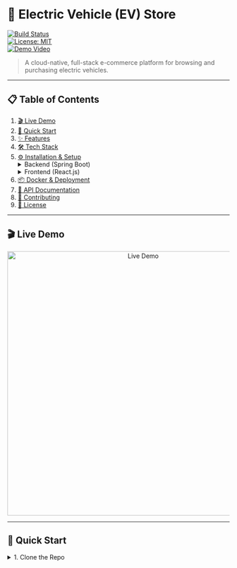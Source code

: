 # 🚗 Electric Vehicle (EV) Store

[![Build Status](https://img.shields.io/github/actions/workflow/status/v20s/evstoreproject4413/ci.yml?branch=main)](https://github.com/your-username/evstoreproject4413/actions)  
[![License: MIT](https://img.shields.io/badge/License-MIT-yellow.svg)](https://opensource.org/licenses/MIT)  
[![Demo Video](https://img.shields.io/badge/Demo–Watch%20Now-blue)](https://evstoreproject4413.com/)  

> A cloud-native, full-stack e-commerce platform for browsing and purchasing electric vehicles.  

---

## 📋 Table of Contents

1. [🎬 Live Demo](#-live-demo)  
2. [🚀 Quick Start](#-quick-start)  
3. [✨ Features](#-features)  
4. [🛠️ Tech Stack](#️-tech-stack)  
5. [⚙️ Installation & Setup](#️-installation--setup)  
   <details><summary>Backend (Spring Boot)</summary>  
   - Clone, configure `application.properties`, and run with Maven.  
   </details>  
   <details><summary>Frontend (React.js)</summary>  
   - `npm install` & `npm start` in `/frontend`.  
   </details>  
6. [📦 Docker & Deployment](#-docker--deployment)  
7. [🔗 API Documentation](#-api-documentation)  
8. [🤝 Contributing](#-contributing)  
9. [📄 License](#-license)  

---

## 🎬 Live Demo

<p align="center">
  <a href="https://evstoreproject4413.com/"><img src="https://github.com/your-username/evstoreproject4413/raw/main/assets/demo.gif" alt="Live Demo" width="600"></a>
</p>

---

## 🚀 Quick Start

<details>
  <summary>1. Clone the Repo</summary>

```bash
git clone https://github.com/your-username/evstoreproject4413.git
cd evstoreproject4413
